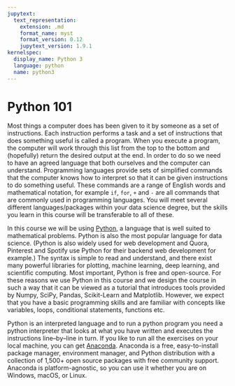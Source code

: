 ```yaml
---
jupytext:
  text_representation:
    extension: .md
    format_name: myst
    format_version: 0.12
    jupytext_version: 1.9.1
kernelspec:
  display_name: Python 3
  language: python
  name: python3
---
```


# Python 101

Most things a computer does has been given to it by someone as a set of instructions. Each instruction performs a task and a set of instructions that does something useful is called a program. When you execute a program, the computer will work through this list from the top to the bottom and (hopefully) return the desired output at the end. In order to do so we need to have an agreed language that both ourselves and the computer can understand. Programming languages provide sets of simplified commands that the computer knows how to interpret so that it can be given instructions to do something useful. These commands are a range of English words and mathematical notation, for example `if`, `for`, `+` and `-` are all commands that are commonly used in programming languages. You will meet several different languages/packages within your data science degree, but the skills you learn in this course will be transferable to all of these.

In this course we will be using [Python][00], a language that is well suited to mathematical problems. Python is also the most popular language for data science. (Python is also widely used for web development and Quora, Pinterest and Spotify use Python for their backend web development for example.) The syntax is simple to read and understand, and there exist many powerful libraries for plotting, machine learning, deep learning, and scientific computing. Most important, Python is free and open-source. For these reasons we use Python in this course and we design the course in such a way that it can be viewed as a tutorial that introduces tools provided by Numpy, SciPy, Pandas, Scikit-Learn and Matplotlib. However, we expect that you have a basic programming skills and are familiar with concepts like variables, loops, conditional statements, functions etc.

[00]: <https://wiki.python.org/moin/BeginnersGuide/Overview> "What is Python"


Python is an interpreted language and to run a python program you need a python interpreter that looks at what you have written and executes the instructions line–by–line in turn. If you like to run all the exercises on your local machine, you can get [Anaconda][10]. Anaconda is a free, easy-to-install package manager, environment manager, and Python distribution with a collection of 1,500+ open source packages with free community support. Anaconda is platform-agnostic, so you can use it whether you are on Windows, macOS, or Linux.

[10]: <https://www.anaconda.com/> "Anaconda"
